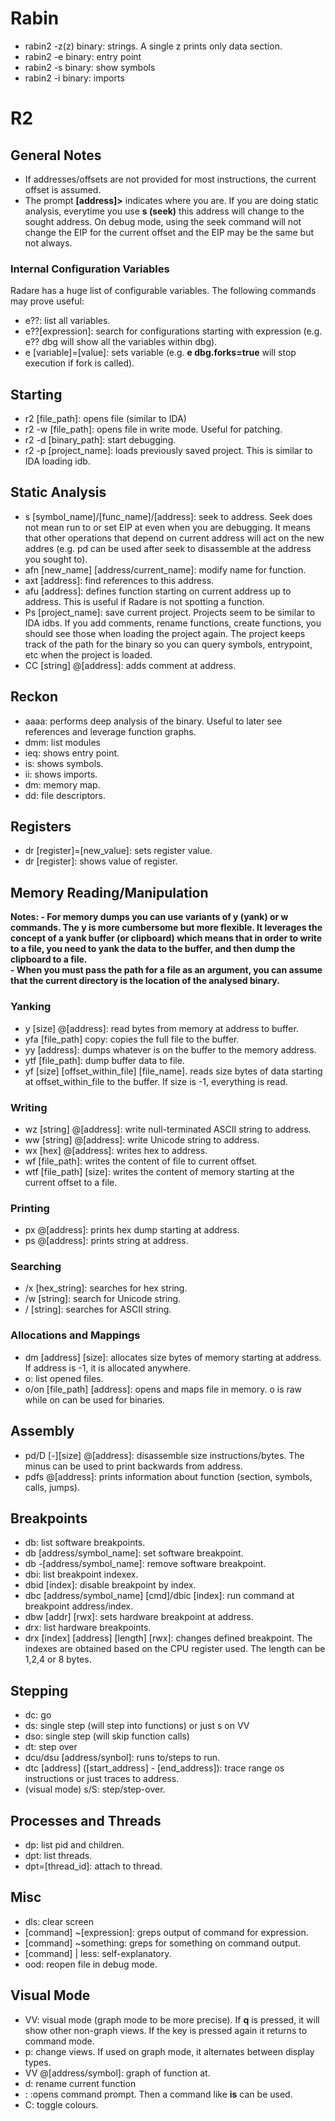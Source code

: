 # Rabin
* rabin2 -z(z) binary: strings. A single z prints only data section.
* rabin2 -e binary: entry point
* rabin2 -s binary: show symbols
* rabin2 -i binary: imports

# R2

## General Notes
* If addresses/offsets are not provided for most instructions, the current offset is assumed.
* The prompt **[address]>** indicates where you are. If you are doing static analysis, everytime you use **s (seek)** this address will change to the sought address. On debug mode, using the seek command will not change the EIP for the current offset and the EIP may be the same but not always. 

### Internal Configuration Variables
Radare has a huge list of configurable variables. The following commands may prove useful:
* e??: list all variables.
* e??[expression]: search for configurations starting with expression (e.g. e?? dbg will show all the variables within dbg).
* e [variable]=[value]: sets variable (e.g. **e dbg.forks=true** will stop execution if fork is called). 

## Starting
* r2 [file_path]: opens file (similar to IDA)
* r2 -w [file_path]: opens file in write mode. Useful for patching.
* r2 -d [binary_path]: start debugging.
* r2 -p [project_name]: loads previously saved project. This is similar to IDA loading idb.

## Static Analysis
* s [symbol_name]/[func_name]/[address]: seek to address. Seek does not mean run to or set EIP at even when you are debugging. It means that other operations that depend on current address will act on the new addres (e.g. pd can be used after seek to disassemble at the address you sought to).
* afn [new_name] [address/current_name]: modify name for function.
* axt [address]: find references to this address.
* afu [address]: defines function starting on current address up to address. This is useful if Radare is not spotting a function. 
* Ps [project_name]: save current project. Projects seem to be similar to IDA idbs. If you add comments, rename functions, create functions, you should see those when loading the project again. The project keeps track of the path for the binary so you can query symbols, entrypoint, etc when the project is loaded.
* CC [string] @[address]: adds comment at address.


## Reckon
* aaaa: performs deep analysis of the binary. Useful to later see references and leverage function graphs.
* dmm: list modules
* ieq: shows entry point.
* is: shows symbols.
* ii: shows imports.
* dm: memory map.
* dd: file descriptors.

## Registers
* dr [register]=[new_value]: sets register value.
* dr [register]: shows value of register.

## Memory Reading/Manipulation
**Notes: 
    - For memory dumps you can use variants of y (yank) or w commands. The y is more cumbersome but more flexible. It leverages the concept of a yank buffer (or clipboard) which means that in order to write to a file, you need to yank the data to the buffer, and then dump the clipboard to a file.  
    - When you must pass the path for a file as an argument, you can assume that the current directory is the location of the analysed binary.**

### Yanking 
* y [size] @[address]: read bytes from memory at address to buffer.
* yfa [file_path] copy: copies the full file to the buffer.
* yy [address]: dumps whatever is on the buffer to the memory address.
* ytf [file_path]: dump buffer data to file. 
* yf [size] [offset_within_file] [file_name]. reads size bytes of data starting at offset_within_file to the buffer. If size is -1, everything is read.

### Writing
* wz [string] @[address]: write null-terminated ASCII string to address.
* ww [string] @[address]: write Unicode string to address.
* wx [hex] @[address]: writes hex to address.
* wf [file_path]: writes the content of file to current offset.
* wtf [file_path] [size]: writes the content of memory starting at the current offset to a file.

### Printing
* px @[address]: prints hex dump starting at address.
* ps @[address]: prints string at address.

### Searching
* /x [hex_string]: searches for hex string.
* /w [string]: search for Unicode string.
* / [string]: searches for ASCII string.

### Allocations and Mappings
* dm [address] [size]: allocates size bytes of memory starting at address. If address is -1, it is allocated anywhere.
* o: list opened files.
* o/on [file_path] [address]: opens and maps file in memory. o is raw while on can be used for binaries. 


## Assembly
* pd/D [-][size] @[address]: disassemble size instructions/bytes. The minus can be used to print backwards from address.
* pdfs @[address]: prints information about function (section, symbols, calls, jumps).

## Breakpoints
* db: list software breakpoints.
* db [address/symbol_name]: set software breakpoint.
* db -[address/symbol_name]: remove software breakpoint.
* dbi: list breakpoint indexex.
* dbid [index]: disable breakpoint by index.
* dbc [address/symbol_name] [cmd]/dbic [index]: run command at breakpoint address/index.
* dbw [addr] [rwx]: sets hardware breakpoint at address. 
* drx: list hardware breakpoints.
* drx [index] [address] [length] [rwx]: changes defined breakpoint. The indexes are obtained based on the CPU register used. The length can be 1,2,4 or 8 bytes.


## Stepping
* dc: go
* ds: single step (will step into functions) or just s on VV
* dso: single step (will skip function calls)
* dt: step over
* dcu/dsu [address/synbol]: runs to/steps to run.
* dtc [address] ([start_address] - [end_address]): trace range os instructions or just traces to address.
* (visual mode) s/S: step/step-over.

## Processes and Threads
* dp: list pid and children.
* dpt: list threads.
* dpt=[thread_id]: attach to thread.

## Misc
* dls: clear screen
* [command] ~[expression]: greps output of command for expression.
* [command] ~something: greps for something on command output.
* [command] | less: self-explanatory.
* ood: reopen file in debug mode.


## Visual Mode
* VV: visual mode (graph mode to be more precise). If **q** is pressed, it will show other non-graph views. If the key is pressed again it returns to command mode.
* p: change views. If used on graph mode, it alternates between display types. 
* VV @[address/symbol]: graph of function at.
* d: rename current function
* : :opens command prompt. Then a command like **is** can be used.
* C: toggle colours.









